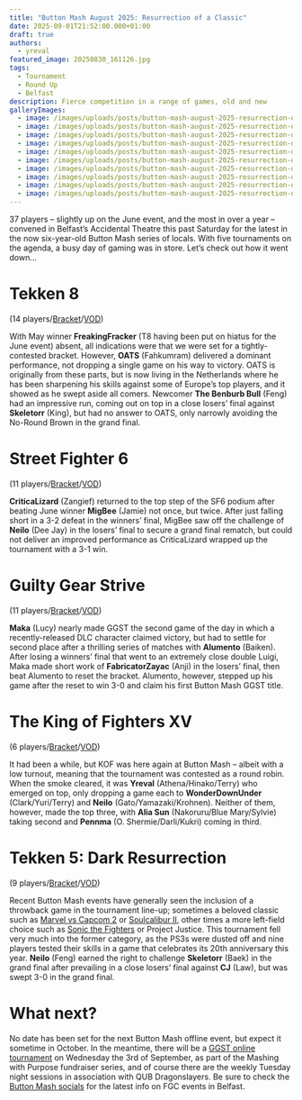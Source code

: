```yaml
---
title: "Button Mash August 2025: Resurrection of a Classic"
date: 2025-09-01T21:52:00.000+01:00
draft: true
authors:
  - yreval
featured_image: 20250830_161126.jpg
tags:
  - Tournament
  - Round Up
  - Belfast
description: Fierce competition in a range of games, old and new
galleryImages:
  - image: /images/uploads/posts/button-mash-august-2025-resurrection-of-a-classic/button-mash-aug-25-top8-t8.jpg
  - image: /images/uploads/posts/button-mash-august-2025-resurrection-of-a-classic/button-mash-aug-25-top8-t5dr.jpg
  - image: /images/uploads/posts/button-mash-august-2025-resurrection-of-a-classic/button-mash-aug-25-top8-strive.jpg
  - image: /images/uploads/posts/button-mash-august-2025-resurrection-of-a-classic/button-mash-aug-25-top8-sf6.jpg
  - image: /images/uploads/posts/button-mash-august-2025-resurrection-of-a-classic/button-mash-aug-25-top8-kofxv.jpg
  - image: /images/uploads/posts/button-mash-august-2025-resurrection-of-a-classic/20250830_1744240.jpg
  - image: /images/uploads/posts/button-mash-august-2025-resurrection-of-a-classic/20250830_184126.jpg
  - image: /images/uploads/posts/button-mash-august-2025-resurrection-of-a-classic/20250830_170554.jpg
  - image: /images/uploads/posts/button-mash-august-2025-resurrection-of-a-classic/20250830_160435.jpg
  - image: /images/uploads/posts/button-mash-august-2025-resurrection-of-a-classic/20250830_145702.jpg
---
```

37 players – slightly up on the June event, and the most in over a year – convened in Belfast’s Accidental Theatre this past Saturday for the latest in the now six-year-old Button Mash series of locals. With five tournaments on the agenda, a busy day of gaming was in store. Let’s check out how it went down…

# Tekken 8

(14 players/[Bracket](https://www.start.gg/tournament/button-mash-august-2025/event/tekken-8/brackets/2012780/2948111)/[VOD](https://www.youtube.com/watch?v=y-VUPw_CGYQ))

With May winner **FreakingFracker** (T8 having been put on hiatus for the June event) absent, all indications were that we were set for a tightly-contested bracket. However, **OATS** (Fahkumram) delivered a dominant performance, not dropping a single game on his way to victory. OATS is originally from these parts, but is now living in the Netherlands where he has been sharpening his skills against some of Europe’s top players, and it showed as he swept aside all comers. Newcomer **The Benburb Bull** (Feng) had an impressive run, coming out on top in a close losers’ final against **Skeletorr** (King), but had no answer to OATS, only narrowly avoiding the No-Round Brown in the grand final.

# Street Fighter 6

(11 players/[Bracket](https://www.start.gg/tournament/button-mash-august-2025/event/street-fighter-6/brackets/2012769/2948100)/[VOD](https://www.youtube.com/watch?v=y-VUPw_CGYQ&t=7808s))

**CriticaLizard** (Zangief) returned to the top step of the SF6 podium after beating June winner **MigBee** (Jamie) not once, but twice. After just falling short in a 3-2 defeat in the winners’ final, MigBee saw off the challenge of **Neilo** (Dee Jay) in the losers’ final to secure a grand final rematch, but could not deliver an improved performance as CriticaLizard wrapped up the tournament with a 3-1 win.

# Guilty Gear Strive

(11 players/[Bracket](https://www.start.gg/tournament/button-mash-august-2025/event/guilty-gear-strive/brackets/2012768/2948099)/[VOD](https://www.youtube.com/watch?v=y-VUPw_CGYQ&t=11928s))

**Maka** (Lucy) nearly made GGST the second game of the day in which a recently-released DLC character claimed victory, but had to settle for second place after a thrilling series of matches with **Alumento** (Baiken). After losing a winners’ final that went to an extremely close double Luigi, Maka made short work of **FabricatorZayac** (Anji) in the losers’ final, then beat Alumento to reset the bracket. Alumento, however, stepped up his game after the reset to win 3-0 and claim his first Button Mash GGST title.

# The King of Fighters XV

(6 players/[Bracket](https://www.start.gg/tournament/button-mash-august-2025/event/king-of-fighters-xv/brackets/2020321/2958910)/[VOD](https://www.youtube.com/watch?v=y-VUPw_CGYQ&t=15562s))

It had been a while, but KOF was here again at Button Mash – albeit with a low turnout, meaning that the tournament was contested as a round robin. When the smoke cleared, it was **Yreval** (Athena/Hinako/Terry) who emerged on top, only dropping a game each to **WonderDownUnder** (Clark/Yuri/Terry) and **Neilo** (Gato/Yamazaki/Krohnen). Neither of them, however, made the top three, with **Alia Sun** (Nakoruru/Blue Mary/Sylvie) taking second and **Pennma** (O. Shermie/Darli/Kukri) coming in third.

# Tekken 5: Dark Resurrection

(9 players/[Bracket](https://www.start.gg/tournament/button-mash-august-2025/event/tekken-5-dr/brackets/2026413/2966714)/[VOD](https://www.youtube.com/watch?v=y-VUPw_CGYQ&t=17913s))

Recent Button Mash events have generally seen the inclusion of a throwback game in the tournament line-up; sometimes a beloved classic such as [Marvel vs Capcom 2](https://www.youtube.com/watch?v=R_43fLyhVqY&t=16624s) or [Soulcalibur II](https://www.youtube.com/watch?v=VddynncOAq8&t=8600s), other times a more left-field choice such as [Sonic the Fighters](https://www.youtube.com/watch?v=YK8rvF2NaMQ&t=19532s) or Project Justice. This tournament fell very much into the former category, as the PS3s were dusted off and nine players tested their skills in a game that celebrates its 20th anniversary this year. **Neilo** (Feng) earned the right to challenge **Skeletorr** (Baek) in the grand final after prevailing in a close losers’ final against **CJ** (Law), but was swept 3-0 in the grand final.

# What next?

No date has been set for the next Button Mash offline event, but expect it sometime in October. In the meantime, there will be a [GGST online tournament](https://www.start.gg/tournament/bmo-fundraiser-strive-edition/details) on Wednesday the 3rd of September, as part of the Mashing with Purpose fundraiser series, and of course there are the weekly Tuesday night sessions in association with QUB Dragonslayers. Be sure to check the [Button Mash socials](https://linktr.ee/buttonmashni) for the latest info on FGC events in Belfast.
